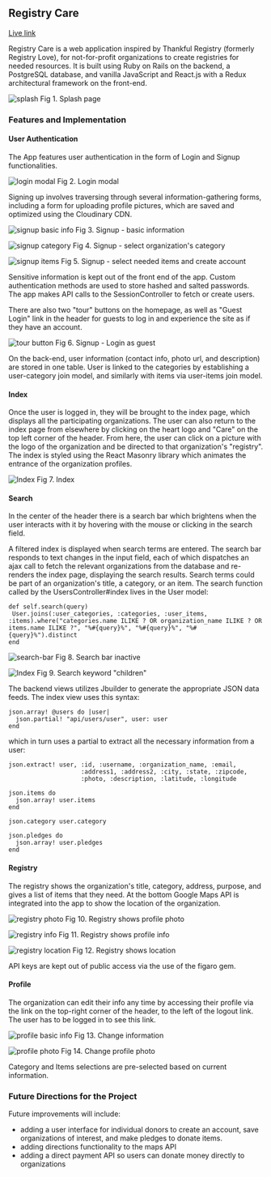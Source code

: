 ## Registry Care

[Live link](https://registry-care.herokuapp.com/#/?_k=m0qytc)

Registry Care is a web application inspired by Thankful Registry (formerly Registry Love), for not-for-profit organizations to create registries for needed resources. It is built using Ruby on Rails on the backend, a PostgreSQL database, and vanilla JavaScript and React.js with a Redux architectural framework on the front-end.

![splash](app/assets/images/readme/splash.png)
Fig 1. Splash page

### Features and Implementation

#### User Authentication
The App features user authentication in the form of Login and Signup functionalities.

![login modal](app/assets/images/readme/login_modal.png)
Fig 2. Login modal

Signing up involves traversing through several information-gathering forms, including a form for uploading profile pictures, which are saved and optimized using the Cloudinary CDN.

![signup basic info](app/assets/images/readme/signup_basic.png)
Fig 3. Signup - basic information

![signup category](app/assets/images/readme/signup_category.png)
Fig 4. Signup - select organization's category

![signup items](app/assets/images/readme/signup_items.png)
Fig 5. Signup - select needed items and create account

Sensitive information is kept out of the front end of the app. Custom authentication methods are used to store hashed and salted passwords. The app makes API calls to the SessionController to fetch or create users.

There are also two "tour" buttons on the homepage, as well as "Guest Login" link in the header for guests to log in and experience the site as if they have an account.

![tour button](app/assets/images/readme/tour.png)
Fig 6. Signup - Login as guest

On the back-end, user information (contact info, photo url, and description) are stored in one table. User is linked to the categories by establishing a user-category join model, and similarly with items via user-items join model.

#### Index
Once the user is logged in, they will be brought to the index page, which displays all the participating organizations. The user can also return to the index page from elsewhere by clicking on the heart logo and "Care"  on the top left corner of the header. From here, the user can click on a picture with the logo of the organization and be directed to that organization's "registry". The index is styled using the React Masonry library which animates the entrance of the organization profiles.

![Index](app/assets/images/readme/index.png)
Fig 7. Index

#### Search
In the center of the header there is a search bar which brightens when the user interacts with it by hovering with the mouse or clicking in the search field.

A filtered index is displayed when search terms are entered. The search bar responds to text changes in the input field, each of which dispatches an ajax call to fetch the relevant organizations from the database and re-renders the index page, displaying the search results. Search terms could be part of an organization's title, a category, or an item. The search function called by the UsersController#index lives in the User model:

```
def self.search(query)
 User.joins(:user_categories, :categories, :user_items, :items).where("categories.name ILIKE ? OR organization_name ILIKE ? OR items.name ILIKE ?", "%#{query}%", "%#{query}%", "%#{query}%").distinct
end
```

![search-bar](app/assets/images/readme/search_ignored.png)
Fig 8. Search bar inactive

![Index](app/assets/images/readme/search_children.png)
Fig 9. Search keyword "children"


The backend views utilizes Jbuilder to generate the appropriate JSON data feeds. The index view uses this syntax:

```
json.array! @users do |user|
  json.partial! "api/users/user", user: user
end
```

which in turn uses a partial to extract all the necessary information from a user:

```
json.extract! user, :id, :username, :organization_name, :email,
                    :address1, :address2, :city, :state, :zipcode,
                    :photo, :description, :latitude, :longitude

json.items do
  json.array! user.items
end

json.category user.category

json.pledges do
  json.array! user.pledges
end
```

#### Registry
The registry shows the organization's title, category, address, purpose, and gives a list of items that they need. At the bottom Google Maps API is integrated into the app to show the location of the organization.


![registry photo](app/assets/images/readme/registry_1.png)
Fig 10. Registry shows profile photo


![registry info](app/assets/images/readme/registry_2.png)
Fig 11. Registry shows profile info


![registry location](app/assets/images/readme/registry_3.png)
Fig 12. Registry shows location


API keys are kept out of public access via the use of the figaro gem.


#### Profile

The organization can edit their info any time by accessing their profile via the link on the top-right corner of the header, to the left of the logout link. The user has to be logged in to see this link.

![profile basic info](app/assets/images/readme/profile_basic.png)
Fig 13. Change information

![profile photo](app/assets/images/readme/profile_photo.png)
Fig 14. Change profile photo

Category and Items selections are pre-selected based on current information.


### Future Directions for the Project

Future improvements will include:
- adding a user interface for individual donors to create an account, save organizations of interest, and make pledges to donate items.
- adding directions functionality to the maps API
- adding a direct payment API so users can donate money directly to organizations
